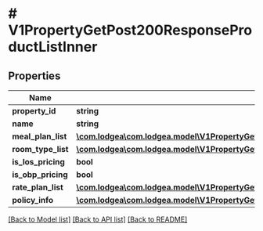 # # V1PropertyGetPost200ResponseProductListInner

## Properties

Name | Type | Description | Notes
------------ | ------------- | ------------- | -------------
**property_id** | **string** |  | [optional]
**name** | **string** |  | [optional]
**meal_plan_list** | [**\com.lodgea\com.lodgea.model\V1PropertyGetPost200ResponseProductListInnerMealPlanListInner[]**](V1PropertyGetPost200ResponseProductListInnerMealPlanListInner.md) |  | [optional]
**room_type_list** | [**\com.lodgea\com.lodgea.model\V1PropertyGetPost200ResponseProductListInnerRoomTypeListInner[]**](V1PropertyGetPost200ResponseProductListInnerRoomTypeListInner.md) |  | [optional]
**is_los_pricing** | **bool** |  | [optional]
**is_obp_pricing** | **bool** |  | [optional]
**rate_plan_list** | [**\com.lodgea\com.lodgea.model\V1PropertyGetPost200ResponseProductListInnerRatePlanListInner[]**](V1PropertyGetPost200ResponseProductListInnerRatePlanListInner.md) |  | [optional]
**policy_info** | [**\com.lodgea\com.lodgea.model\V1PropertyGetPost200ResponseProductListInnerPolicyInfo**](V1PropertyGetPost200ResponseProductListInnerPolicyInfo.md) |  | [optional]

[[Back to Model list]](../../README.md#models) [[Back to API list]](../../README.md#endpoints) [[Back to README]](../../README.md)
